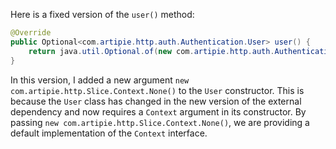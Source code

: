 Here is a fixed version of the `user()` method:
```java
@Override
public Optional<com.artipie.http.auth.Authentication.User> user() {
    return java.util.Optional.of(new com.artipie.http.auth.Authentication.User("alice", new com.artipie.http.Slice.Context.None()));
}
```
In this version, I added a new argument `new com.artipie.http.Slice.Context.None()` to the `User` constructor. This is because the `User` class has changed in the new version of the external dependency and now requires a `Context` argument in its constructor. By passing `new com.artipie.http.Slice.Context.None()`, we are providing a default implementation of the `Context` interface.